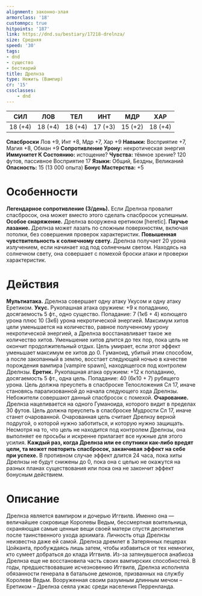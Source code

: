 ```yaml
---
alignment: законно-злая
armorclass: '18'
customnpc: true
hitpoints: '187'
link: https://dnd.su/bestiary/17218-drelnza/
size: Средняя
speed: '30'
tags:
- dnd
- существо
- бестиарий
title: Дрелнза
type: Нежить (Вампир)
cr: '15'
cssclasses:
    - dnd
---
```



| СИЛ | ЛОВ | ТЕЛ | ИНТ | МДР | ХАР |
|---|---|---|---|---|---|
| 18 (+4) | 18 (+4) | 18 (+4) | 17 (+3) | 15 (+2) | 18 (+4) |
**Спасброски** Лов +9, Инт +8, Мдр +7, Хар +9
**Навыки:** Восприятие +7, Магия +8, Обман +9
**Сопротивление Урону:** некротическая энергия
**Иммунитет К Состоянию:** истощение?
**Чувства:** тёмное зрение? 120 футов, пассивное Восприятие 17
**Языки:** Общий, Бездны, Великаний
**Опасность:** 15 (13 000 опыта)
**Бонус Мастерства:** +5


# Особенности
**Легендарное сопротивление (3/день).** Если Дрелнза провалит спасбросок, она может вместо этого сделать спасбросок успешным.
**Особое снаряжение.** Дрелнза вооружена еретиком [heretic].
**Паучье лазание.** Дрелнза может лазать по сложным поверхностям, включая потолки, без совершения проверок характеристик.
**Повышенная чувствительность к солнечному свету.** Дрелнза получает 20 урона излучением, если начинает ход под солнечным светом. Находясь на солнечном свету, она совершает с помехой броски атаки и проверки характеристик.


# Действия
**Мультиатака.** Дрелнза совершает одну атаку Укусом и одну атаку Еретиком.
**Укус.** Рукопашная атака оружием: +9 к попаданию, досягаемость 5 фт., одно существо. Попадание: 7 (1к6 + 4) колющего урона плюс 10 (3к6) урона некротической энергией. Максимум хитов цели уменьшается на количество, равное полученному урону некротической энергией, а Дрелнза восстанавливает такое же количество хитов. Уменьшение хитов длится до тех пор, пока цель не окончит продолжительный отдых. Цель умирает, если этот эффект уменьшает максимум ее хитов до 0. Гуманоид, убитый этим способом, а после закопанный в землю, восстает следующей ночью в качестве порождения вампира [vampire spawn], находящегося под контролем Дрелнзы.
**Еретик.** Рукопашная атака оружием: +12 к попаданию, досягаемость 5 фт., одна цель. Попадание: 40 (6к10 + 7) рубящего урона. Цель должна преуспеть в спасброске Телосложения Сл 17, иначе становясь парализованной до начала следующего хода Дрелнзы. Небожители совершают данный спасбросок с помехой.
**Очарование.** Дрелнза нацеливается на одного Гуманоида, которого видит в пределах 30 футов. Цель должна преуспеть в спасброске Мудрости Сл 17, иначе станет очарованной. Очарованная цель считает Дрелнзу верной подругой, о которой нужно заботиться, и которую нужно защищать. Несмотря на то, что цель не находится под контролем Дрелнзы, она выполняет ее просьбы и искренне прилагает все нужные для этого усилия.
**Каждый раз, когда Дрелнза или ее спутники как-либо вредят цели, та может повторить спасбросок, заканчивая эффект на себе при успехе.** В противном случае эффект длится 24 часа, пока хиты Дрелнзы не будут снижены до 0, пока она с целью не окажутся на разных планах существования или пока она не закончит эффект бонусным действием.


# Описание
Дрелнза является вампиром и дочерью Иггвилв. Именно она — величайшее сокровище Королевы Ведьм, бессмертная воительница, охраняющая самые ценные вещи своей матери спустя десятилетия после таинственного ухода архимага. Личность отца Дрелнзы неизвестна даже ей самой. Дрелнза дремлет в Затерянных пещерах Цойканта, пробуждаясь лишь затем, чтобы избавиться от тех немногих, кто сумеет добраться до клада Иггвилв. Из-за затянувшегося анабиоза Дрелнза еще не восстановила часть своих вампирских способностей. В годы, предшествовавшие исчезновению Иггвилв, Дрелнза исполняла обязанности генерала в батальоне демонов, призванных на службу Королеве Ведьм. Вооруженная своим разумным длинным мечом – Еретиком – Дрелнза сеяла ужас среди населения Перренланда.
